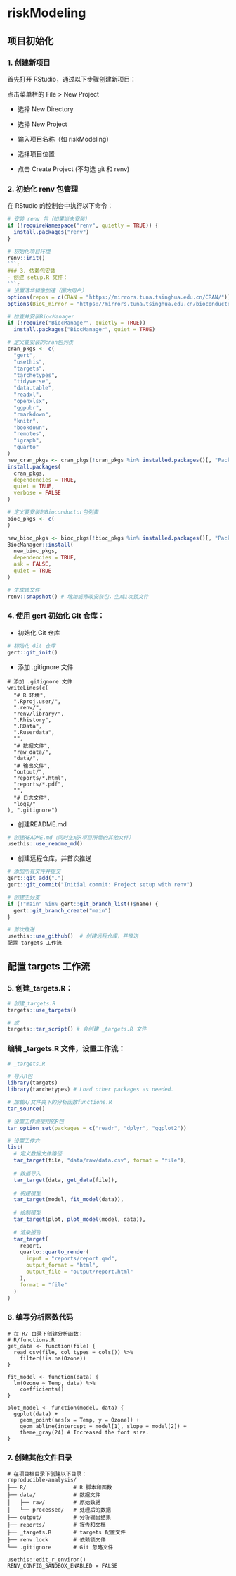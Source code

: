 
# riskModeling

<!-- badges: start -->
<!-- badges: end -->

## 项目初始化
### 1. 创建新项目
首先打开 RStudio，通过以下步骤创建新项目：

点击菜单栏的 File > New Project

- 选择 New Directory

- 选择 New Project

- 输入项目名称（如 riskModeling）

- 选择项目位置

- 点击 Create Project (不勾选 git 和 renv)

### 2. 初始化 renv 包管理
在 RStudio 的控制台中执行以下命令：

```r
# 安装 renv 包（如果尚未安装）
if (!requireNamespace("renv", quietly = TRUE)) {
  install.packages("renv")
}

# 初始化项目环境
renv::init()
```r
### 3. 依赖包安装
- 创建 setup.R 文件：
```r
# 设置清华镜像加速（国内用户）
options(repos = c(CRAN = "https://mirrors.tuna.tsinghua.edu.cn/CRAN/"))
options(BioC_mirror = "https://mirrors.tuna.tsinghua.edu.cn/bioconductor")

# 检查并安装BiocManager
if (!require("BiocManager", quietly = TRUE))
  install.packages("BiocManager", quiet = TRUE)

# 定义要安装的cran包列表
cran_pkgs <- c(
  "gert",
  "usethis",
  "targets", 
  "tarchetypes", 
  "tidyverse", 
  "data.table", 
  "readxl", 
  "openxlsx", 
  "ggpubr",
  "rmarkdown", 
  "knitr", 
  "bookdown",
  "remotes",
  "igraph",
  "quarto"
)
new_cran_pkgs <- cran_pkgs[!cran_pkgs %in% installed.packages()[, "Package"]]
install.packages(
  cran_pkgs, 
  dependencies = TRUE, 
  quiet = TRUE, 
  verbose = FALSE
)

# 定义要安装的Bioconductor包列表
bioc_pkgs <- c(
)

new_bioc_pkgs <- bioc_pkgs[!bioc_pkgs %in% installed.packages()[, "Package"]]
BiocManager::install(
  new_bioc_pkgs,
  dependencies = TRUE,
  ask = FALSE,
  quiet = TRUE
)

# 生成锁文件
renv::snapshot() # 增加或修改安装包，生成1次锁文件
```
### 4. 使用 gert 初始化 Git 仓库：
- 初始化 Git 仓库
```r
# 初始化 Git 仓库
gert::git_init()
```
- 添加 .gitignore 文件
```
# 添加 .gitignore 文件
writeLines(c(
  "# R 环境",
  ".Rproj.user/",
  ".renv/",
  "renv/library/",
  ".Rhistory",
  ".RData",
  ".Ruserdata",
  "",
  "# 数据文件",
  "raw_data/",
  "data/",
  "# 输出文件",
  "output/",
  "reports/*.html",
  "reports/*.pdf",
  "",
  "# 日志文件",
  "logs/"
), ".gitignore")
```

- 创建README.md
```r
# 创建README.md（同时生成R项目所需的其他文件）
usethis::use_readme_md()
```
- 创建远程仓库，并首次推送
```r
# 添加所有文件并提交
gert::git_add(".")
gert::git_commit("Initial commit: Project setup with renv")

# 创建主分支
if (!"main" %in% gert::git_branch_list()$name) {
  gert::git_branch_create("main")
}

# 首次推送
usethis::use_github()  # 创建远程仓库，并推送
配置 targets 工作流 
```

## 配置 targets 工作流 
### 5. 创建_targets.R：
```r
# 创建_targets.R
targets::use_targets()

# 或
targets::tar_script() # 会创建 _targets.R 文件
```
### 编辑 _targets.R 文件，设置工作流：
```r
# _targets.R

# 导入R包
library(targets)
library(tarchetypes) # Load other packages as needed.

# 加载R/文件夹下的分析函数functions.R
tar_source()

# 设置工作流使用的R包
tar_option_set(packages = c("readr", "dplyr", "ggplot2"))

# 设置工作六
list(
  # 定义数据文件路径
  tar_target(file, "data/raw/data.csv", format = "file"),
  
  # 数据导入
  tar_target(data, get_data(file)),
  
  # 构建模型
  tar_target(model, fit_model(data)),
  
  # 绘制模型
  tar_target(plot, plot_model(model, data)),
  
  # 渲染报告
  tar_target(
    report,
    quarto::quarto_render(
      input = "reports/report.qmd",
      output_format = "html",
      output_file = "output/report.html"
    ),
    format = "file"
  )
)
```

### 6. 编写分析函数代码

```
# 在 R/ 目录下创建分析函数：
# R/functions.R
get_data <- function(file) {
  read_csv(file, col_types = cols()) %>%
    filter(!is.na(Ozone))
}

fit_model <- function(data) {
  lm(Ozone ~ Temp, data) %>%
    coefficients()
}

plot_model <- function(model, data) {
  ggplot(data) +
    geom_point(aes(x = Temp, y = Ozone)) +
    geom_abline(intercept = model[1], slope = model[2]) +
    theme_gray(24) # Increased the font size.
}
```

### 7. 创建其他文件目录
```
# 在项目根目录下创建以下目录：
reproducible-analysis/
├── R/               # R 脚本和函数
├── data/            # 数据文件
│   ├── raw/         # 原始数据
│   └── processed/   # 处理后的数据
├── output/          # 分析输出结果
├── reports/         # 报告和文档
├── _targets.R       # targets 配置文件
├── renv.lock        # 依赖锁文件
└── .gitignore       # Git 忽略文件
```


```
usethis::edit_r_environ()
RENV_CONFIG_SANDBOX_ENABLED = FALSE
```
